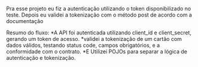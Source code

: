 Pra esse projeto eu fiz a autenticação utilizando o token disponibilizado no teste.
Depois eu validei a tokenização com o método post de acordo com a documentação

Resumo do fluxo:
*A API foi autenticada utilizando client_id e client_secret, gerando um token de acesso.
*validei a tokenização de um cartão com dados válidos, testando status code, campos obrigatórios, e a conformidade com o contrato.
*E Utilizei POJOs para separar a lógica de autenticação e tokenização.
